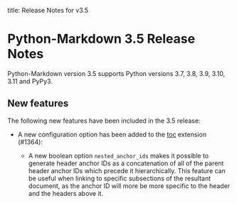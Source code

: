 title: Release Notes for v3.5

# Python-Markdown 3.5 Release Notes

Python-Markdown version 3.5 supports Python versions 3.7, 3.8, 3.9, 3.10,
3.11 and PyPy3.

## New features

The following new features have been included in the 3.5 release:

* A new configuration option has been added to the
  [toc](../extensions/toc.md) extension (#1364):

    * A new boolean option `nested_anchor_ids` makes it possible to generate
      header anchor IDs as a concatenation of all of the parent header anchor
      IDs which precede it hierarchically. This feature can be useful when
      linking to specific subsections of the resultant document, as the anchor
      ID will more be more specific to the header and the headers above it.
